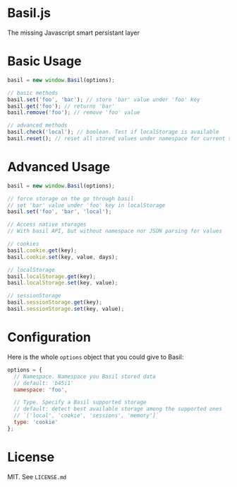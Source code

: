 # Basil.js

The missing Javascript smart persistant layer


# Basic Usage

```javascript
basil = new window.Basil(options);

// basic methods
basil.set('foo', 'bar'); // store 'bar' value under 'foo' key
basil.get('foo'); // returns 'bar'
basil.remove('foo'); // remove 'foo' value

// advanced methods
basil.check('local'); // boolean. Test if localStorage is available
basil.reset(); // reset all stored values under namespace for current storage
```


# Advanced Usage

```javascript
basil = new window.Basil(options);

// force storage on the go through basil
// set 'bar' value under 'foo' key in localStorage
basil.set('foo', 'bar', 'local');

// Access native storages
// With basil API, but without namespace nor JSON parsing for values

// cookies
basil.cookie.get(key);
basil.cookie.set(key, value, days);

// localStorage
basil.localStorage.get(key);
basil.localStorage.set(key, value);

// sessionStorage
basil.sessionStorage.get(key);
basil.sessionStorage.set(key, value);
```


# Configuration

Here is the whole `options` object that you could give to Basil:

```javascript
options = {
  // Namespace. Namespace you Basil stored data
  // default: 'b45i1'
  namespace: 'foo',

  // Type. Specify a Basil supported storage
  // default: detect best available storage among the supported ones
  // `['local', 'cookie', 'sessions', 'memory']`
  type: 'cookie'
};
```


# License

MIT. See `LICENSE.md`
